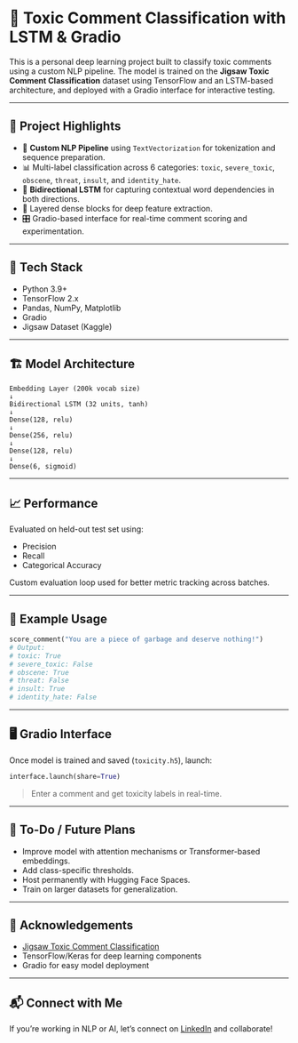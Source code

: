 
# 🧠 Toxic Comment Classification with LSTM & Gradio

This is a personal deep learning project built to classify toxic comments using a custom NLP pipeline. The model is trained on the **Jigsaw Toxic Comment Classification** dataset using TensorFlow and an LSTM-based architecture, and deployed with a Gradio interface for interactive testing.

---

## 📌 Project Highlights

- 🔄 **Custom NLP Pipeline** using `TextVectorization` for tokenization and sequence preparation.
- 📊 Multi-label classification across 6 categories: `toxic`, `severe_toxic`, `obscene`, `threat`, `insult`, and `identity_hate`.
- 🧠 **Bidirectional LSTM** for capturing contextual word dependencies in both directions.
- 🧱 Layered dense blocks for deep feature extraction.
- 🎛️ Gradio-based interface for real-time comment scoring and experimentation.

---

## 🧰 Tech Stack

- Python 3.9+
- TensorFlow 2.x
- Pandas, NumPy, Matplotlib
- Gradio
- Jigsaw Dataset (Kaggle)

---

## 🏗️ Model Architecture

```text
Embedding Layer (200k vocab size)
↓
Bidirectional LSTM (32 units, tanh)
↓
Dense(128, relu)
↓
Dense(256, relu)
↓
Dense(128, relu)
↓
Dense(6, sigmoid)
```

---

## 📈 Performance

Evaluated on held-out test set using:
- Precision
- Recall
- Categorical Accuracy

Custom evaluation loop used for better metric tracking across batches.

---

## 🧪 Example Usage

```python
score_comment("You are a piece of garbage and deserve nothing!")
# Output:
# toxic: True
# severe_toxic: False
# obscene: True
# threat: False
# insult: True
# identity_hate: False
```

---

## 🖥️ Gradio Interface

Once model is trained and saved (`toxicity.h5`), launch:

```python
interface.launch(share=True)
```

> Enter a comment and get toxicity labels in real-time.

---

## 📌 To-Do / Future Plans

- Improve model with attention mechanisms or Transformer-based embeddings.
- Add class-specific thresholds.
- Host permanently with Hugging Face Spaces.
- Train on larger datasets for generalization.

---

## 🙌 Acknowledgements

- [Jigsaw Toxic Comment Classification](https://www.kaggle.com/competitions/jigsaw-toxic-comment-classification-challenge)
- TensorFlow/Keras for deep learning components
- Gradio for easy model deployment

---

## 📬 Connect with Me

If you’re working in NLP or AI, let’s connect on [LinkedIn]([https://www.linkedin.com/in/varunxsensei](https://www.linkedin.com/in/varun-saxena-5678b5340/)) and collaborate!
